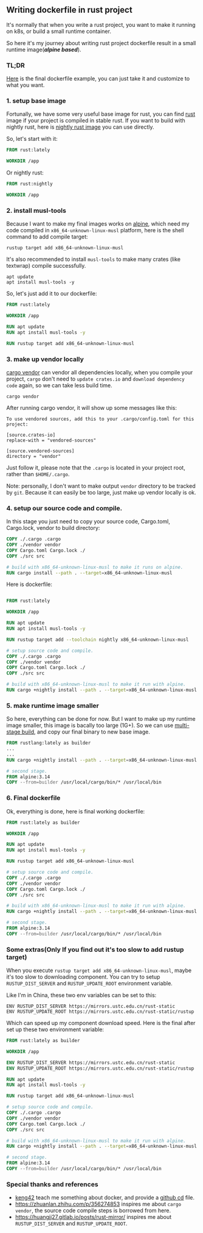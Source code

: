 ## Writing dockerfile in rust project
It's normally that when you write a rust project, you want to make it running on k8s, or build a small runtime container.

So here it's my journey about writing rust project dockerfile result in a small runtime image(***alpine based***).

### TL;DR
[Here](#6-final-dockerfile) is the final dockerfile example, you can just take it and customize to what you want.

### 1. setup base image
Fortunally, we have some very useful base image for rust, you can find [rust](https://hub.docker.com/_/rust) image if your project is compiled in stable rust.  If you want to build with nightly rust, here is [nightly rust image](https://hub.docker.com/r/rustlang/rust) you can use directly.

So, let's start with it:
```dockerfile
FROM rust:lately

WORKDIR /app
```

Or nightly rust:
```dockerfile
FROM rust:nightly

WORKDIR /app
```

### 2. install musl-tools
Because I want to make my final images works on [alpine](https://hub.docker.com/_/alpine), which need my code compiled in `x86_64-unknown-linux-musl` platform, here is the shell command to add compile target:
```shell
rustup target add x86_64-unknown-linux-musl
```

It's also recommended to install `musl-tools` to make many crates (like textwrap) compile successfully.
```shell
apt update
apt install musl-tools -y
```

So, let's just add it to our dockerfile:

```dockerfile
FROM rust:lately

WORKDIR /app

RUN apt update
RUN apt install musl-tools -y

RUN rustup target add x86_64-unknown-linux-musl
```

### 3. make up vendor locally
[cargo vendor](https://doc.rust-lang.org/cargo/commands/cargo-vendor.html) can vendor all dependencies locally, when you compile your project, `cargo` don't need to `update crates.io` and `download dependency code` again, so we can take less build time.
```shell
cargo vendor
```

After running cargo vendor, it will show up some messages like this:

```text
To use vendored sources, add this to your .cargo/config.toml for this project:

[source.crates-io]
replace-with = "vendored-sources"

[source.vendored-sources]
directory = "vendor"
```

Just follow it, please note that the `.cargo` is located in your project root, rather than `$HOME/.cargo`.

Note: personally, I don't want to make output `vendor` directory to be tracked by `git`.  Because it can easily be too large, just make up vendor locally is ok.

### 4. setup our source code and compile.
In this stage you just need to copy your source code, Cargo.toml, Cargo.lock, vendor to build directory:
```dockerfile
COPY ./.cargo .cargo
COPY ./vendor vendor
COPY Cargo.toml Cargo.lock ./
COPY ./src src

# build with x86_64-unknown-linux-musl to make it runs on alpine.
RUN cargo install --path . --target=x86_64-unknown-linux-musl
```

Here is dockerfile:
```dockerfile

FROM rust:lately

WORKDIR /app

RUN apt update
RUN apt install musl-tools -y

RUN rustup target add --toolchain nightly x86_64-unknown-linux-musl

# setup source code and compile.
COPY ./.cargo .cargo
COPY ./vendor vendor
COPY Cargo.toml Cargo.lock ./
COPY ./src src

# build with x86_64-unknown-linux-musl to make it run with alpine.
RUN cargo +nightly install --path . --target=x86_64-unknown-linux-musl
```

### 5. make runtime image smaller
So here, everything can be done for now.  But I want to make up my runtime image smaller, this image is bacally too large (1G+).  So we can use [multi-stage build](https://docs.docker.com/develop/develop-images/multistage-build/), and copy our final binary to new base image.
```dockerfile
FROM rustlang:lately as builder
...
...
RUN cargo +nightly install --path . --target=x86_64-unknown-linux-musl

# second stage.
FROM alpine:3.14
COPY --from=builder /usr/local/cargo/bin/* /usr/local/bin
```

### 6. Final dockerfile
Ok, everything is done, here is final working dockerfile:
```dockerfile
FROM rust:lately as builder

WORKDIR /app

RUN apt update
RUN apt install musl-tools -y

RUN rustup target add x86_64-unknown-linux-musl

# setup source code and compile.
COPY ./.cargo .cargo
COPY ./vendor vendor
COPY Cargo.toml Cargo.lock ./
COPY ./src src

# build with x86_64-unknown-linux-musl to make it run with alpine.
RUN cargo +nightly install --path . --target=x86_64-unknown-linux-musl

# second stage.
FROM alpine:3.14
COPY --from=builder /usr/local/cargo/bin/* /usr/local/bin
```

### Some extras(Only If you find out it's too slow to add rustup target)
When you execute `rustup target add x86_64-unknown-linux-musl`, maybe it's too slow to downloading component.  You can try to setup `RUSTUP_DIST_SERVER` and `RUSTUP_UPDATE_ROOT` environment variable.

Like I'm in China, these two env variables can be set to this:
```shell
ENV RUSTUP_DIST_SERVER https://mirrors.ustc.edu.cn/rust-static
ENV RUSTUP_UPDATE_ROOT https://mirrors.ustc.edu.cn/rust-static/rustup
```

Which can speed up my component download speed.  Here is the final after set up these two environment variable:

```dockerfile
FROM rust:lately as builder

WORKDIR /app

ENV RUSTUP_DIST_SERVER https://mirrors.ustc.edu.cn/rust-static
ENV RUSTUP_UPDATE_ROOT https://mirrors.ustc.edu.cn/rust-static/rustup

RUN apt update
RUN apt install musl-tools -y

RUN rustup target add x86_64-unknown-linux-musl

# setup source code and compile.
COPY ./.cargo .cargo
COPY ./vendor vendor
COPY Cargo.toml Cargo.lock ./
COPY ./src src

# build with x86_64-unknown-linux-musl to make it run with alpine.
RUN cargo +nightly install --path . --target=x86_64-unknown-linux-musl

# second stage.
FROM alpine:3.14
COPY --from=builder /usr/local/cargo/bin/* /usr/local/bin
```

### Special thanks and references
- [keng42](https://github.com/keng42) teach me something about docker, and provide a [github cd](https://github.com/WindSoilder/hors/pull/54) file.
- https://zhuanlan.zhihu.com/p/356274853 inspires me about `cargo vendor`, the source code compile steps is borrowed from here.
- https://huangjj27.gitlab.io/posts/rust-mirror/ inspires me about `RUSTUP_DIST_SERVER` and `RUSTUP_UPDATE_ROOT`.
